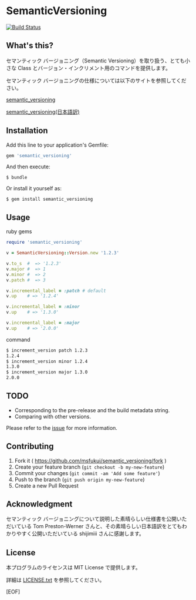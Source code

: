 # SemanticVersioning

[![Build Status](https://travis-ci.org/msfukui/semantic_versioning.svg)](https://travis-ci.org/msfukui/semantic_versioning)

## What's this?

セマンティック バージョニング（Semantic Versioning）を取り扱う、とても小さな Class とバージョン・インクリメント用のコマンドを提供します。

セマンティック バージョニングの仕様については以下のサイトを参照してください。

[semantic_versioning](http://semver.org)

[semantic_versioning(日本語訳)](http://shijimiii.info/technical-memo/semver)

## Installation

Add this line to your application's Gemfile:

```ruby
gem 'semantic_versioning'
```

And then execute:

    $ bundle

Or install it yourself as:

    $ gem install semantic_versioning

## Usage

ruby gems

```ruby
require 'semantic_versioning'

v = SemanticVersioning::Version.new '1.2.3'

v.to_s  #  => '1.2.3'
v.major #  => 1
v.minor #  => 2
v.patch #  => 3

v.incremental_label = :patch # default
v.up    # => '1.2.4'

v.incremental_label = :minor
v.up    # => '1.3.0'

v.incremental_label = :major
v.up    # => '2.0.0'

```

command

```sh
$ increment_version patch 1.2.3
1.2.4
$ increment_version minor 1.2.4
1.3.0
$ increment_version major 1.3.0
2.0.0
```

## TODO

* Corresponding to the pre-release and the build metadata string.
* Comparing with other versions.

Please refer to the [issue](https://github.com/msfukui/semantic_versioning/issues) for more information.

## Contributing

1. Fork it ( https://github.com/msfukui/semantic_versioning/fork )
2. Create your feature branch (`git checkout -b my-new-feature`)
3. Commit your changes (`git commit -am 'Add some feature'`)
4. Push to the branch (`git push origin my-new-feature`)
5. Create a new Pull Request

## Acknowledgment

セマンティック バージョニングについて説明した素晴らしい仕様書を公開いただいている Tom Preston-Werner さんと、その素晴らしい日本語訳をとてもわかりやすく公開いただいている shijimiii さんに感謝します。

## License

本プログラムのライセンスは MIT License で提供します。

詳細は [LICENSE.txt](LICENSE.txt) を参照してください。

[EOF]
